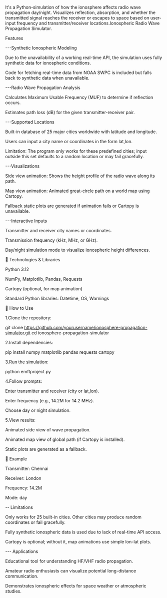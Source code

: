 It's a Python-simulation of how the ionosphere affects radio wave propagation day/night. Visualizes reflection, absorption, and whether the transmitted signal reaches the receiver or escapes to space based on user-input frequency and transmitter/receiver locations.Ionospheric Radio Wave Propagation Simulator.

Features

---Synthetic Ionospheric Modeling

Due to the unavailability of a working real-time API, the simulation uses fully synthetic data for ionospheric conditions.

Code for fetching real-time data from NOAA SWPC is included but falls back to synthetic data when unavailable.


---Radio Wave Propagation Analysis

Calculates Maximum Usable Frequency (MUF) to determine if reflection occurs.

Estimates path loss (dB) for the given transmitter-receiver pair.


---Supported Locations

Built-in database of 25 major cities worldwide with latitude and longitude.

Users can input a city name or coordinates in the form lat,lon.

Limitation: The program only works for these predefined cities; input outside this set defaults to a random location or may fail gracefully.


---Visualizations

Side view animation: Shows the height profile of the radio wave along its path.

Map view animation: Animated great-circle path on a world map using Cartopy.

Fallback static plots are generated if animation fails or Cartopy is unavailable.


---Interactive Inputs

Transmitter and receiver city names or coordinates.

Transmission frequency (kHz, MHz, or GHz).

Day/night simulation mode to visualize ionospheric height differences.


🔹 Technologies & Libraries

Python 3.12

NumPy, Matplotlib, Pandas, Requests

Cartopy (optional, for map animation)

Standard Python libraries: Datetime, OS, Warnings


🔹 How to Use

1.Clone the repository:

git clone https://github.com/yourusername/ionosphere-propagation-simulator.git
cd ionosphere-propagation-simulator


2.Install dependencies:

pip install numpy matplotlib pandas requests cartopy


3.Run the simulation:

python emftproject.py


4.Follow prompts:

Enter transmitter and receiver (city or lat,lon).

Enter frequency (e.g., 14.2M for 14.2 MHz).

Choose day or night simulation.


5.View results:

Animated side view of wave propagation.

Animated map view of global path (if Cartopy is installed).

Static plots are generated as a fallback.


🔹 Example

Transmitter: Chennai

Receiver: London

Frequency: 14.2M

Mode: day


-- Limitations

Only works for 25 built-in cities. Other cities may produce random coordinates or fail gracefully.

Fully synthetic ionospheric data is used due to lack of real-time API access.

Cartopy is optional; without it, map animations use simple lon-lat plots.


--- Applications

Educational tool for understanding HF/VHF radio propagation.

Amateur radio enthusiasts can visualize potential long-distance communication.

Demonstrates ionospheric effects for space weather or atmospheric studies.
